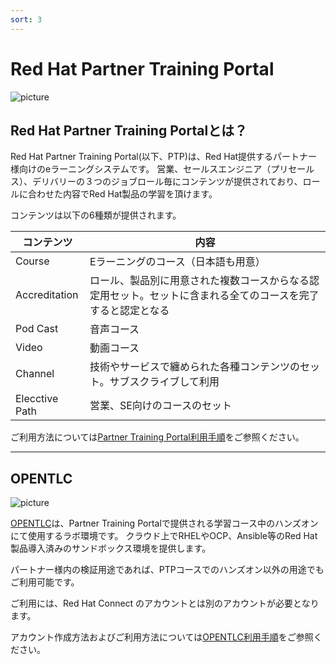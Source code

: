 ```yaml
---
sort: 3
---
```


# Red Hat Partner Training Portal

 ![picture](https://github.com/RH-OPEN/rh-open.github.io/blob/main/offering/images/ptp/top.png?raw=true)

## Red Hat Partner Training Portalとは？

Red Hat Partner Training Portal(以下、PTP)は、Red Hat提供するパートナー様向けのeラーニングシステムです。
営業、セールスエンジニア（プリセールス）、デリバリーの３つのジョブロール毎にコンテンツが提供されており、ロールに合わせた内容でRed Hat製品の学習を頂けます。

コンテンツは以下の6種類が提供されます。

|コンテンツ|内容|
| ---- | ---- |
|Course|Eラーニングのコース（日本語も用意）|
|Accreditation|ロール、製品別に用意された複数コースからなる認定用セット。セットに含まれる全てのコースを完了すると認定となる|
|Pod Cast|音声コース|
|Video|動画コース|
|Channel|技術やサービスで纏められた各種コンテンツのセット。サブスクライブして利用|
|Elecctive Path|営業、SE向けのコースのセット|

ご利用方法については[Partner Training Portal利用手順](offering/usage-ptp.html)をご参照ください。

<hr>

## OPENTLC

 ![picture](https://github.com/RH-OPEN/rh-open.github.io/blob/main/offering/images/ptp/opentlc.png?raw=true)
 
[OPENTLC](https://labs.opentlc.com/)は、Partner Training Portalで提供される学習コース中のハンズオンにて使用するラボ環境です。
クラウド上でRHELやOCP、Ansible等のRed Hat製品導入済みのサンドボックス環境を提供します。

パートナー様内の検証用途であれば、PTPコースでのハンズオン以外の用途でもご利用可能です。

ご利用には、Red Hat Connect のアカウントとは別のアカウントが必要となります。

アカウント作成方法およびご利用方法については[OPENTLC利用手順](offering/usage-opentlc.html)をご参照ください。